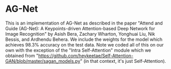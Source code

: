 # AG-Net
This is an implementation of AG-Net as described in the paper "Attend and Guide (AG-Net): A Keypoints-driven Attention-based Deep Network for Image Recognition" by  Asish Bera, Zachary Wharton, Yonghuai Liu, Nik Bessis, and Ardhendu Behera. We include the weights for the model which achieves 98.3% accuracy on the test data. Note we coded all of this on our own with the exception of the "Intra Self-Attention" module which we obtained from "https://github.com/heykeetae/Self-Attention-GAN/blob/master/sagan_models.py" (in that context, it's just Self-Attention). 
